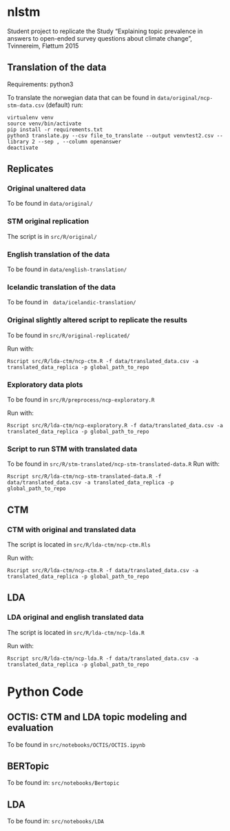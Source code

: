 # nlstm

Student project to replicate the Study “Explaining topic prevalence in
answers to open-ended survey questions about climate change”, Tvinnereim, Fløttum 2015

## Translation of the data

Requirements: python3


To translate the norwegian data that can be found in `data/original/ncp-stm-data.csv` (default) run:

```
virtualenv venv
source venv/bin/activate
pip install -r requirements.txt 
python3 translate.py --csv file_to_translate --output venvtest2.csv --library 2 --sep , --column openanswer
deactivate
```

## Replicates 
### Original unaltered data

To be found in `data/original/`

### STM original replication

The script is in `src/R/original/`

### English translation of the data

To be found in `data/english-translation/`

### Icelandic translation of the data

To be found in ` data/icelandic-translation/`


### Original slightly altered script to replicate the results

To be found in `src/R/original-replicated/`

Run with:

```
Rscript src/R/lda-ctm/ncp-ctm.R -f data/translated_data.csv -a translated_data_replica -p global_path_to_repo

```

### Exploratory data plots

To be found in `src/R/preprocess/ncp-exploratory.R`

Run with:

```
Rscript src/R/lda-ctm/ncp-exploratory.R -f data/translated_data.csv -a translated_data_replica -p global_path_to_repo

```

### Script to run STM with translated data

To be found in `src/R/stm-translated/ncp-stm-translated-data.R`
Run with:

```
Rscript src/R/lda-ctm/ncp-stm-translated-data.R -f data/translated_data.csv -a translated_data_replica -p global_path_to_repo

```



## CTM

### CTM with original and translated data

The script is located in `src/R/lda-ctm/ncp-ctm.Rls
`

Run with:

```
Rscript src/R/lda-ctm/ncp-ctm.R -f data/translated_data.csv -a translated_data_replica -p global_path_to_repo

```


## LDA

### LDA original and english translated data

The script is located in `src/R/lda-ctm/ncp-lda.R`


Run with:

```
Rscript src/R/lda-ctm/ncp-lda.R -f data/translated_data.csv -a translated_data_replica -p global_path_to_repo

```


# Python Code

## OCTIS: CTM and LDA topic modeling and evaluation

To be found in `src/notebooks/OCTIS/OCTIS.ipynb`

## BERTopic

To be found in: `src/notebooks/Bertopic`


## LDA

To be found in: `src/notebooks/LDA` 
